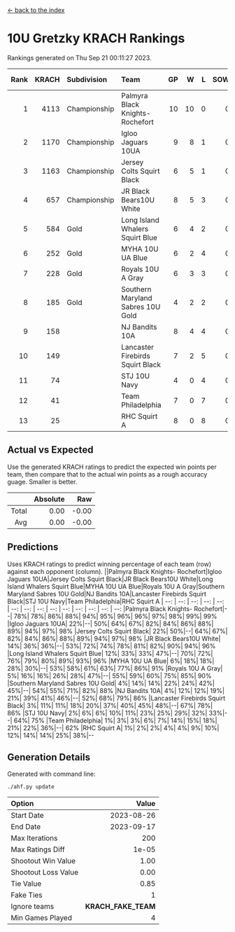 [<- back to the index](readme.md)
# 10U Gretzky KRACH Rankings
Rankings generated on Thu Sep 21 00:11:27 2023.

Rank|KRACH|Subdivision|Team|GP|W|L|SOW|SOL|T|SoS|Exp Wins|Win Diff
---:|---:|:---|:---|---:|---:|---:|---:|---:|---:|---:|---:|---:
1|4113|Championship|Palmyra Black Knights- Rochefort|10|10|0|0|0|0|347|10.8|-0.0
2|1170|Championship|Igloo Jaguars 10UA|9|8|1|0|0|0|285|8.9|0.0
3|1163|Championship|Jersey Colts Squirt Black|6|5|1|0|0|0|792|5.8|-0.0
4|657|Championship|JR Black Bears10U White|8|5|3|0|0|0|928|5.9|0.0
5|584|Gold|Long Island Whalers Squirt Blue|6|4|2|0|0|0|877|4.9|0.0
6|252|Gold|MYHA 10U UA Blue|6|2|4|0|0|0|1570|2.9|0.0
7|228|Gold|Royals 10U A Gray|6|3|3|0|0|0|361|3.9|0.0
8|185|Gold|Southern Maryland Sabres 10U Gold|4|2|2|0|0|0|247|2.9|0.0
9|158||NJ Bandits 10A|8|4|4|0|0|0|244|4.9|0.0
10|149||Lancaster Firebirds Squirt Black|7|2|5|0|0|0|910|2.9|0.0
11|74||STJ 10U Navy|4|0|4|0|0|0|1370|0.9|0.0
12|41||Team Philadelphia|7|0|7|0|0|0|1004|0.9|0.0
13|25||RHC Squirt A|8|0|8|0|0|0|387|0.9|0.0

## Actual vs Expected
Use the generated KRACH ratings to predict the expected win points per team, then compare that to the actual win points as a rough accuracy guage. Smaller is better.

||Absolute|Raw
|---:|---:|---:
|Total|0.00|-0.00
|Avg|0.00|-0.00

## Predictions
Uses KRACH ratings to predict winning percentage of each team (row) against each opponent (column).
||Palmyra Black Knights- Rochefort|Igloo Jaguars 10UA|Jersey Colts Squirt Black|JR Black Bears10U White|Long Island Whalers Squirt Blue|MYHA 10U UA Blue|Royals 10U A Gray|Southern Maryland Sabres 10U Gold|NJ Bandits 10A|Lancaster Firebirds Squirt Black|STJ 10U Navy|Team Philadelphia|RHC Squirt A
| --: | --: | --: | --: | --: | --: | --: | --: | --: | --: | --: | --: | --: | --: 
|Palmyra Black Knights- Rochefort|--| 78%| 78%| 86%| 88%| 94%| 95%| 96%| 96%| 97%| 98%| 99%| 99%
|Igloo Jaguars 10UA| 22%|--| 50%| 64%| 67%| 82%| 84%| 86%| 88%| 89%| 94%| 97%| 98%
|Jersey Colts Squirt Black| 22%| 50%|--| 64%| 67%| 82%| 84%| 86%| 88%| 89%| 94%| 97%| 98%
|JR Black Bears10U White| 14%| 36%| 36%|--| 53%| 72%| 74%| 78%| 81%| 82%| 90%| 94%| 96%
|Long Island Whalers Squirt Blue| 12%| 33%| 33%| 47%|--| 70%| 72%| 76%| 79%| 80%| 89%| 93%| 96%
|MYHA 10U UA Blue|  6%| 18%| 18%| 28%| 30%|--| 53%| 58%| 61%| 63%| 77%| 86%| 91%
|Royals 10U A Gray|  5%| 16%| 16%| 26%| 28%| 47%|--| 55%| 59%| 60%| 75%| 85%| 90%
|Southern Maryland Sabres 10U Gold|  4%| 14%| 14%| 22%| 24%| 42%| 45%|--| 54%| 55%| 71%| 82%| 88%
|NJ Bandits 10A|  4%| 12%| 12%| 19%| 21%| 39%| 41%| 46%|--| 52%| 68%| 79%| 86%
|Lancaster Firebirds Squirt Black|  3%| 11%| 11%| 18%| 20%| 37%| 40%| 45%| 48%|--| 67%| 78%| 86%
|STJ 10U Navy|  2%|  6%|  6%| 10%| 11%| 23%| 25%| 29%| 32%| 33%|--| 64%| 75%
|Team Philadelphia|  1%|  3%|  3%|  6%|  7%| 14%| 15%| 18%| 21%| 22%| 36%|--| 62%
|RHC Squirt A|  1%|  2%|  2%|  4%|  4%|  9%| 10%| 12%| 14%| 14%| 25%| 38%|--

## Generation Details

Generated with command line:
```
./ahf.py update
```

| Option | Value |
| :----- | ----: |
| Start Date | 2023-08-26 |
| End Date | 2023-09-17 |
| Max Iterations | 200 |
| Max Ratings Diff | 1e-05 |
| Shootout Win Value | 1.00 |
| Shootout Loss Value | 0.00 |
| Tie Value | 0.85 |
| Fake Ties | 1 |
| Ignore teams | __KRACH_FAKE_TEAM__ |
| Min Games Played | 4 |

